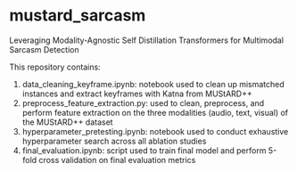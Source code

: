 # mustard_sarcasm
Leveraging Modality-Agnostic Self Distillation Transformers for Multimodal Sarcasm Detection


This repository contains:
1) data_cleaning_keyframe.ipynb:
   notebook used to clean up mismatched instances and extract keyframes with Katna from MUStARD++
3) preprocess_feature_extraction.py:
   used to clean, preprocess, and perform feature extraction on the three modalities (audio, text, visual) of the MUStARD++ dataset
4) hyperparameter_pretesting.ipynb:
   notebook used to conduct exhaustive hyperparameter search across all ablation studies
5) final_evaluation.ipynb:
   script used to train final model and perform 5-fold cross validation on final evaluation metrics
